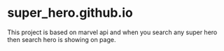 # super_hero.github.io
This project is based on marvel api and when you search any super hero then search hero is showing on page.

